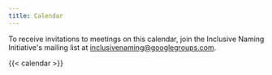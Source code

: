```yaml
---
title: Calendar 
---
```


To receive invitations to meetings on this calendar, join the Inclusive Naming Initiative's mailing list at [inclusivenaming@googlegroups.com](https://groups.google.com/g/inclusivenaming).


{{< calendar >}}